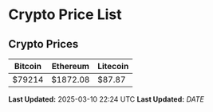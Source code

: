 # Crypto Price List

## Crypto Prices
| Bitcoin | Ethereum | Litecoin |
| ------- | -------- | -------- |
| $79214 | $1872.08 | $87.87 |
**Last Updated:** 2025-03-10 22:24 UTC
**Last Updated:** $DATE$
